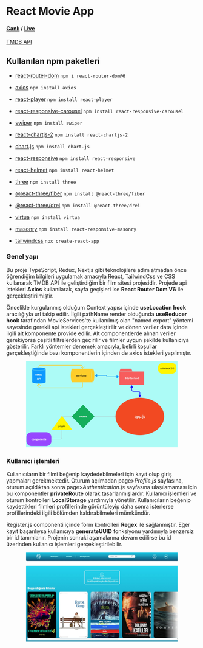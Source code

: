 # React Movie App

#### [Canlı](https://tmdbmovieapp95.netlify.app) / [Live](https://tmdbmovieapp95.netlify.app)

[TMDB API](https://developer.themoviedb.org/docs)

## Kullanılan npm paketleri

- [react-router-dom](https://www.npmjs.com/package/react-router-dom)
  `npm i react-router-dom@6`

- [axios](https://www.npmjs.com/package/axios)
  `npm install axios`

- [react-player](https://www.npmjs.com/package/react-player)
  `npm install react-player`

- [react-responsive-carousel](https://www.npmjs.com/package/react-responsive-carousel)
  `npm install react-responsive-carousel`

- [swiper](https://www.npmjs.com/package/swiper)
  `npm install swiper`

- [react-chartjs-2](https://www.npmjs.com/package/react-chartjs-2)
  `npm install react-chartjs-2`

- [chart.js](https://www.npmjs.com/package/chart.js)
  `npm install chart.js`

- [react-responsive](https://www.npmjs.com/package/react-responsive)
  `npm install react-responsive`

- [react-helmet](https://www.npmjs.com/package/react-helmet)
  `npm install react-helmet`

- [three](https://www.npmjs.com/package/three)
  `npm install three`

- [@react-three/fiber](https://www.npmjs.com/package/@react-three/fiber)
  `npm install @react-three/fiber`

- [@react-three/drei](https://www.npmjs.com/package/@react-three/drei)
  `npm install @react-three/drei`

- [virtua](https://www.npmjs.com/package/virtua)
  `npm install virtua`

- [masonry](https://www.npmjs.com/package/react-responsive-masonry)
  `npm install react-responsive-masonry`

- [tailwindcss](https://tailwindcss.com/docs/guides/create-react-app)
  `npx create-react-app`

### Genel yapı

Bu proje TypeScript, Redux, Nextjs gibi teknolojilere adım atmadan önce öğrendiğim bilgileri uygulamak amacıyla React, TailwindCss ve CSS kullanarak TMDB API ile geliştirdiğim bir film sitesi projesidir. Projede api istekleri **Axios** kullanılarak, sayfa geçişleri ise **React Router Dom V6** ile gerçekleştirilmiştir.

Öncelikle kurgulanmış olduğum Context yapısı içinde **useLocation hook** aracılığıyla url takip edilir. İlgili pathName render olduğunda **useReducer hook** tarafından MovieServices'te kullanılmış olan "named export" yöntemi sayesinde gerekli api istekleri gerçekleştirilir ve dönen veriler data içinde ilgili alt komponente provide edilir. Alt componentlerde alınan veriler gerekiyorsa çeşitli filtrelerden geçirilir ve filmler uygun şekilde kullanıcıya gösterilir. Farklı yöntemler denemek amacıyla, belirli koşullar gerçekleştiğinde bazı komponentlerin içinden de axios istekleri yapılmıştır.

<!-- ![Genel şema](./src/assest/image/MovieProject.jpg) -->

<div style="text-align: center;">
  <img src="./src/assest/image/MovieProject.jpg" width="400" style="display: inline-block;" />
</div>

### Kullanıcı işlemleri

Kullanıcıların bir filmi beğenip kaydedebilmeleri için kayıt olup giriş yapmaları gerekmektedir. Oturum açılmadan page>_Profile.js_ sayfasına, oturum açıldıktan sonra page>_Authentication.js_ sayfasına ulaşılamaması için bu komponentler **privateRoute** olarak tasarlanmışlardır. Kullanıcı işlemleri ve oturum kontrolleri **LocalStorage** yardımıyla yönetilir. Kullanıcıların beğenip kaydettikleri filmleri profillerinde görüntüleyip daha sonra isterlerse profillerindeki ilgili bölümden kaldırabilmeleri mümkündür.

Register.js componenti içinde form kontrolleri **Regex** ile sağlanmıştır. Eğer kayıt başarılıysa kullanıcıya **generateUUID** fonksiyonu yardımıyla benzersiz bir id tanımlanır. Projenin sonraki aşamalarına devam edilirse bu id üzerinden kullanıcı işlemleri gerçekleştirilebilir.

<!-- ![Genel şema](./src/assest/image/Profile.jpg) -->

<div style="text-align: center;">
  <img src="./src/assest/image/Profile.jpg" width="400" style="display: inline-block;" />
</div>
